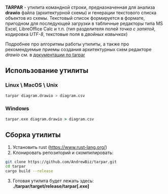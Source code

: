 **TARPAR** - утилита командной строки, предназначенная для анализа **drawio** файла (архитектурной схемы) и генерации текстового списка объектов из схемы. Текстовый список формируется в формате, пригодном для последующей загрузки в табличные редакторы типа MS Excel, LibreOffice Calc и т.п. (тип разделителя полей _точка с запятой_, кодировка _UTF-8_, текстовые поля в _двойных кавычках_)

Подробнее про алгоритмы работы утилиты, а также про рекомендуемые приемы создания архитектурных схем редакторе _drawio_ см. в [документации по tarpar](/docs/tarpar-doc.md)

## Использование утилиты

### Linux \ MacOS \ Unix

```bash
tarpar diagram.drawio > diagram.csv
```

### Windows

```cmd
tarpar.exe diagram.drawio > diagram.csv
```

## Сборка утилиты

1. Установить rust (https://www.rust-lang.org/)
2. Клонировать репозиторий и скомпилировать:

```bash
git clone https://github.com/AndrewBiz/tarpar.git
cd tarpar
cargo build --release
```

3. Готовая утилита будет лежать здесь: **./tarpar/target/release/tarpar[.exe]**
